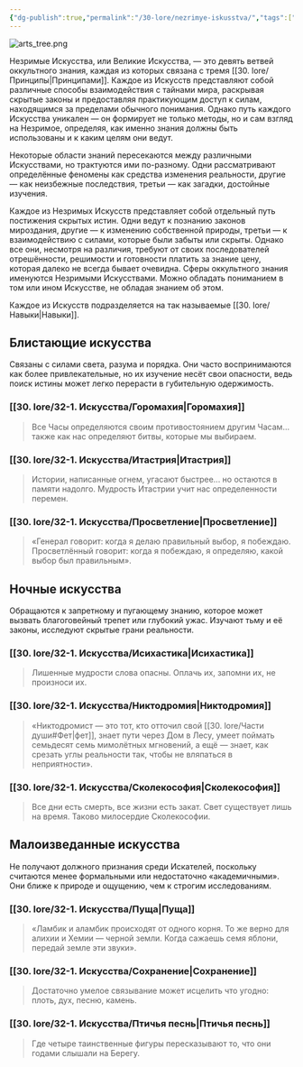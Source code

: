 ```yaml
---
{"dg-publish":true,"permalink":"/30-lore/nezrimye-iskusstva/","tags":["хаб","незримое"]}
---
```



![arts_tree.png](/img/user/90.%20files/arts_tree.png)

Незримые Искусства, или Великие Искусства, — это девять ветвей оккультного знания, каждая из которых связана с тремя [[30. lore/Принципы\|Принципами]]. Каждое из Искусств представляют собой различные способы взаимодействия с тайнами мира, раскрывая скрытые законы и предоставляя практикующим доступ к силам, находящимся за пределами обычного понимания. Однако путь каждого Искусства уникален — он формирует не только методы, но и сам взгляд на Незримое, определяя, как именно знания должны быть использованы и к каким целям они ведут.

Некоторые области знаний пересекаются между различными Искусствами, но трактуются ими по-разному. Одни рассматривают определённые феномены как средства изменения реальности, другие — как неизбежные последствия, третьи — как загадки, достойные изучения.

Каждое из Незримых Искусств представляет собой отдельный путь постижения скрытых истин. Одни ведут к познанию законов мироздания, другие — к изменению собственной природы, третьи — к взаимодействию с силами, которые были забыты или скрыты. Однако все они, несмотря на различия, требуют от своих последователей отрешённости, решимости и готовности платить за знание цену, которая далеко не всегда бывает очевидна.
Сферы оккультного знания именуются Незримыми Искусствами. Можно обладать пониманием в том или ином Искусстве, не обладая знанием об этом. 

Каждое из Искусств подразделяется на так называемые [[30. lore/Навыки\|Навыки]].
## Блистающие искусства
Связаны с силами света, разума и порядка. Они часто воспринимаются как более привлекательные, но их изучение несёт свои опасности, ведь поиск истины может легко перерасти в губительную одержимость. 
### [[30. lore/32-1. Искусства/Горомахия\|Горомахия]]
> Все Часы определяются своим противостоянием другим Часам... также как нас определяют битвы, которые мы выбираем. 
### [[30. lore/32-1. Искусства/Итастрия\|Итастрия]] 
> Истории, написанные огнем, угасают быстрее... но остаются в памяти надолго. Мудрость Итастрии учит нас определенности перемен.
### [[30. lore/32-1. Искусства/Просветление\|Просветление]]
>«Генерал говорит: когда я делаю правильный выбор, я побеждаю. Просветлённый говорит: когда я побеждаю, я определяю, какой выбор был правильным».

## Ночные искусства
Обращаются к запретному и пугающему знанию, которое может вызвать благоговейный трепет или глубокий ужас. Изучают тьму и её законы, исследуют скрытые грани реальности. 
### [[30. lore/32-1. Искусства/Исихастика\|Исихастика]]
> Лишенные мудрости слова опасны. Оплачь их, запомни их, не произноси их. 
### [[30. lore/32-1. Искусства/Никтодромия\|Никтодромия]] 
> «Никтодромист — это тот, кто отточил свой [[30. lore/Части души#Фет\|фет]], знает пути через Дом в Лесу, умеет поймать семьдесят семь мимолётных мгновений, а ещё — знает, как срезать углы реальности так, чтобы не вляпаться в неприятности».
### [[30. lore/32-1. Искусства/Сколекософия\|Сколекософия]] 
> Все дни есть смерть, все жизни есть закат. Свет существует лишь на время. Таково милосердие Сколекософии. 

## Малоизведанные искусства
Не получают должного признания среди Искателей, поскольку считаются менее формальными или недостаточно «академичными». Они ближе к природе и ощущению, чем к строгим исследованиям. 
### [[30. lore/32-1. Искусства/Пуща\|Пуща]] 
> «Ламбик и аламбик происходят от одного корня. То же верно для алихии и Хемии — черной земли. Когда сажаешь семя яблони, передай земле эти звуки». 
### [[30. lore/32-1. Искусства/Сохранение\|Сохранение]] 
> Достаточно умелое связывание может исцелить что угодно: плоть, дух, песню, камень.
### [[30. lore/32-1. Искусства/Птичья песнь\|Птичья песнь]]
> Где четыре таинственные фигуры пересказывают то, что они годами слышали на Берегу.
